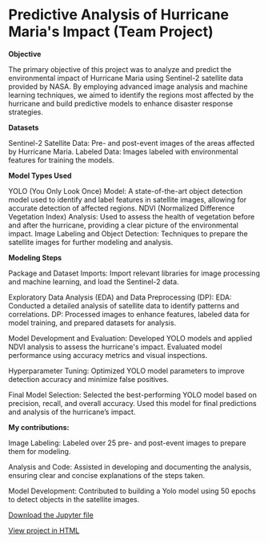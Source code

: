 # Predictive Analysis of Hurricane Maria's Impact (Team Project)

**Objective**

The primary objective of this project was to analyze and predict the environmental impact of Hurricane Maria using Sentinel-2 satellite data provided by NASA. By employing advanced image analysis and machine learning techniques, we aimed to identify the regions most affected by the hurricane and build predictive models to enhance disaster response strategies.

**Datasets**

Sentinel-2 Satellite Data: Pre- and post-event images of the areas affected by Hurricane Maria.
Labeled Data: Images labeled with environmental features for training the models.

**Model Types Used**

YOLO (You Only Look Once) Model: A state-of-the-art object detection model used to identify and label features in satellite images, allowing for accurate detection of affected regions.
NDVI (Normalized Difference Vegetation Index) Analysis: Used to assess the health of vegetation before and after the hurricane, providing a clear picture of the environmental impact.
Image Labeling and Object Detection: Techniques to prepare the satellite images for further modeling and analysis.

**Modeling Steps**

Package and Dataset Imports:
Import relevant libraries for image processing and machine learning, and load the Sentinel-2 data.

Exploratory Data Analysis (EDA) and Data Preprocessing (DP):
EDA: Conducted a detailed analysis of satellite data to identify patterns and correlations.
DP: Processed images to enhance features, labeled data for model training, and prepared datasets for analysis.

Model Development and Evaluation:
Developed YOLO models and applied NDVI analysis to assess the hurricane's impact. Evaluated model performance using accuracy metrics and visual inspections.

Hyperparameter Tuning:
Optimized YOLO model parameters to improve detection accuracy and minimize false positives.

Final Model Selection:
Selected the best-performing YOLO model based on precision, recall, and overall accuracy. Used this model for final predictions and analysis of the hurricane’s impact.

**My contributions:**

Image Labeling: Labeled over 25 pre- and post-event images to prepare them for modeling.

Analysis and Code: Assisted in developing and documenting the analysis, ensuring clear and concise explanations of the steps taken.

Model Development: Contributed to building a Yolo model using 50 epochs to detect objects in the satellite images.



<a href="A1_Team2_Chuys_Latino_Group.ipynb">Download the Jupyter file</a> 

<a href="A1_Team2_Chuys_Latino_Group.html">View project in HTML</a>
